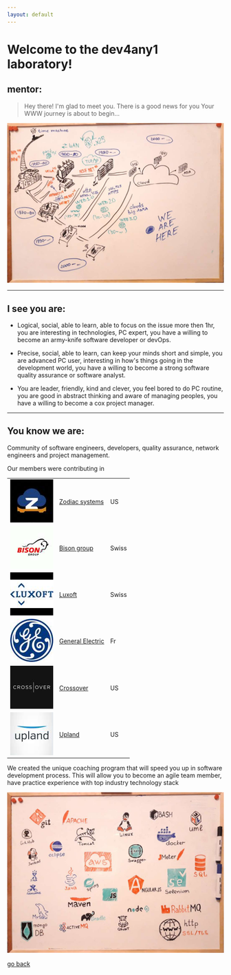 ```yaml
---
layout: default
---
```


# Welcome to the dev4any1 laboratory!

## mentor:

>
>   Hey there!
>   I'm glad to meet you.
>	There is a good news for you
>	Your WWW journey is about to begin...
>

![envs-tools](https://raw.githubusercontent.com/dev4any1/landing/master/assets/images/webhistory.jpg)

* * *

## I see you are:

- Logical, social, able to learn, able to focus on the issue more then 1hr, you are interesting in technologies, PC expert, you have a willing to become an army-knife software developer or devOps.

- Precise, social, able to learn, can keep your minds short and simple, you are advanced PC user, interesting in how's things going in the development world, you have a willing to become a strong software quality assurance or software analyst.

- You are leader, friendly, kind and clever, you feel bored to do PC routine, you are good in abstract thinking and aware of managing peoples, you have a willing to become a cox project manager.

* * *

## You know we are:

Community of software engineers, developers, quality assurance, network engineers and project management.
 
Our members were contributing in

||||
|:-------------|:-------------|:-------------|
| ![](https://raw.githubusercontent.com/dev4any1/landing/master/assets/images/contribto/zodiac.jpg) | [Zodiac systems](https://www.zodiacsystems.com/) | US |
| ![](https://raw.githubusercontent.com/dev4any1/landing/master/assets/images/contribto/bison.jpg) | [Bison group](https://www.bison-group.com/) | Swiss |
| ![](https://raw.githubusercontent.com/dev4any1/landing/master/assets/images/contribto/luxoft.jpg) | [Luxoft](https://www.luxoft.com/) | Swiss |
| ![](https://raw.githubusercontent.com/dev4any1/landing/master/assets/images/contribto/ge.jpg) | [General Electric](https://www.ge.com/) | Fr |
| ![](https://raw.githubusercontent.com/dev4any1/landing/master/assets/images/contribto/crossover.jpg) | [Crossover](https://www.crossover.com/) | US |
| ![](https://raw.githubusercontent.com/dev4any1/landing/master/assets/images/contribto/upland.jpg) | [Upland](https://uplandsoftware.com/) | US |

We created the unique coaching program that will speed you up in software development process. This will allow you to become an agile team member, have practice experience with top industry technology stack

![envs-tools](https://raw.githubusercontent.com/dev4any1/landing/master/assets/images/envs-tools-slim.jpg)


[go back](./)
